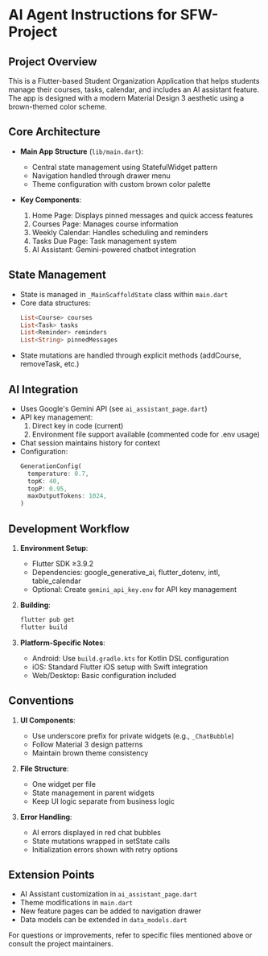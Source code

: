 # AI Agent Instructions for SFW-Project

## Project Overview
This is a Flutter-based Student Organization Application that helps students manage their courses, tasks, calendar, and includes an AI assistant feature. The app is designed with a modern Material Design 3 aesthetic using a brown-themed color scheme.

## Core Architecture
- **Main App Structure** (`lib/main.dart`):
  - Central state management using StatefulWidget pattern
  - Navigation handled through drawer menu
  - Theme configuration with custom brown color palette

- **Key Components**:
  1. Home Page: Displays pinned messages and quick access features
  2. Courses Page: Manages course information
  3. Weekly Calendar: Handles scheduling and reminders
  4. Tasks Due Page: Task management system
  5. AI Assistant: Gemini-powered chatbot integration

## State Management
- State is managed in `_MainScaffoldState` class within `main.dart`
- Core data structures:
  ```dart
  List<Course> courses
  List<Task> tasks
  List<Reminder> reminders
  List<String> pinnedMessages
  ```
- State mutations are handled through explicit methods (addCourse, removeTask, etc.)

## AI Integration
- Uses Google's Gemini API (see `ai_assistant_page.dart`)
- API key management:
  1. Direct key in code (current)
  2. Environment file support available (commented code for .env usage)
- Chat session maintains history for context
- Configuration:
  ```dart
  GenerationConfig(
    temperature: 0.7,
    topK: 40,
    topP: 0.95,
    maxOutputTokens: 1024,
  )
  ```

## Development Workflow
1. **Environment Setup**:
   - Flutter SDK ≥3.9.2
   - Dependencies: google_generative_ai, flutter_dotenv, intl, table_calendar
   - Optional: Create `gemini_api_key.env` for API key management

2. **Building**:
   ```powershell
   flutter pub get
   flutter build
   ```

3. **Platform-Specific Notes**:
   - Android: Use `build.gradle.kts` for Kotlin DSL configuration
   - iOS: Standard Flutter iOS setup with Swift integration
   - Web/Desktop: Basic configuration included

## Conventions
1. **UI Components**:
   - Use underscore prefix for private widgets (e.g., `_ChatBubble`)
   - Follow Material 3 design patterns
   - Maintain brown theme consistency

2. **File Structure**:
   - One widget per file
   - State management in parent widgets
   - Keep UI logic separate from business logic

3. **Error Handling**:
   - AI errors displayed in red chat bubbles
   - State mutations wrapped in setState calls
   - Initialization errors shown with retry options

## Extension Points
- AI Assistant customization in `ai_assistant_page.dart`
- Theme modifications in `main.dart`
- New feature pages can be added to navigation drawer
- Data models can be extended in `data_models.dart`

For questions or improvements, refer to specific files mentioned above or consult the project maintainers.